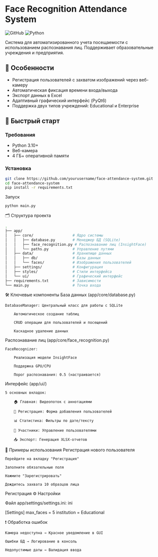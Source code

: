 # Face Recognition Attendance System

![GitHub](https://img.shields.io/github/license/yourusername/face-attendance-system)
![Python](https://img.shields.io/badge/python-3.10%2B-blue)

Система для автоматизированного учета посещаемости с использованием распознавания лиц. Поддерживает образовательные учреждения и предприятия.

## 📌 Особенности
- Регистрация пользователей с захватом изображений через веб-камеру
- Автоматическая фиксация времени входа/выхода
- Экспорт данных в Excel
- Адаптивный графический интерфейс (PyQt6)
- Поддержка двух типов учреждений: Educational и Enterprise

## 🚀 Быстрый старт

### Требования
- Python 3.10+
- Веб-камера
- 4 ГБ+ оперативной памяти

### Установка
```bash
git clone https://github.com/yourusername/face-attendance-system.git
cd face-attendance-system
pip install -r requirements.txt
```
Запуск
```bash
python main.py
```

🗂 Структура проекта
```bash
.
├── app/
│   ├── core/                  # Ядро системы
│   │   ├── database.py        # Менеджер БД (SQLite)
│   │   ├── face_recognition.py # Распознавание лиц (InsightFace)
│   │   └── paths.py           # Управление путями
│   ├── data/                  # Хранилище данных
│   │   ├── db/                # Базы данных
│   │   └── faces/             # Изображения пользователей
│   ├── settings/              # Конфигурация
│   ├── styles/                # Стили интерфейса
│   └── ui/                    # Графический интерфейс
├── requirements.txt           # Зависимости
└── main.py                    # Точка входа
```
🛠 Ключевые компоненты
База данных (app/core/database.py)

    DatabaseManager: Центральный класс для работы с SQLite

        Автоматическое создание таблиц

        CRUD операции для пользователей и посещений

        Каскадное удаление данных

Распознавание лиц (app/core/face_recognition.py)

    FaceRecognizer:

        Реализация модели InsightFace

        Поддержка GPU/CPU

        Порог распознавания: 0.5 (настраивается)

Интерфейс (app/ui/)

    5 основных вкладок:

        🏠 Главная: Видеопоток с аннотациями

        📝 Регистрация: Форма добавления пользователей

        📊 Статистика: Фильтры по дате/тексту

        👥 Участники: Управление пользователями

        📤 Экспорт: Генерация XLSX-отчетов

📖 Примеры использования
Регистрация нового пользователя

    Перейдите на вкладку "Регистрация"

    Заполните обязательные поля

    Нажмите "Зарегистрировать"

    Дождитесь захвата 10 образцов лица

Регистрация
⚙️ Настройки

Файл app/settings/settings.ini:
ini

[Settings]
max_faces = 5
institution = Educational

❗ Обработка ошибок

    Камера недоступна → Красное уведомление в GUI

    Ошибки БД → Логирование в консоль

    Недопустимые даты → Валидация ввода
